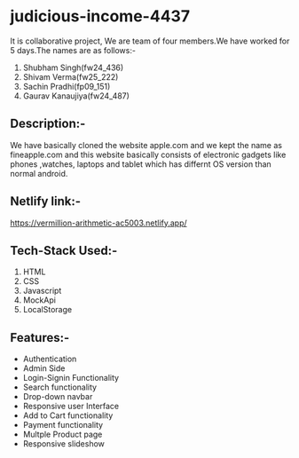 # judicious-income-4437
It is collaborative project, We are team of four members.We have worked for 5 days.The names are as follows:-
1. Shubham Singh(fw24_436)
2. Shivam Verma(fw25_222)
3. Sachin Pradhi(fp09_151)
4. Gaurav Kanaujiya(fw24_487)
## Description:-
We have basically cloned the website apple.com and we kept the name as fineapple.com and this website basically consists of electronic gadgets like phones ,watches, laptops and tablet which has differnt OS version than normal android.

## Netlify link:-
https://vermillion-arithmetic-ac5003.netlify.app/

## Tech-Stack Used:-
1. HTML
2. CSS
3. Javascript
4. MockApi
5. LocalStorage

## Features:-
+ Authentication
+ Admin Side
+ Login-Signin Functionality
+ Search functionality
+ Drop-down navbar
+ Responsive user Interface
+ Add to Cart functionality
+ Payment functionality
+ Multple Product page
+ Responsive slideshow
